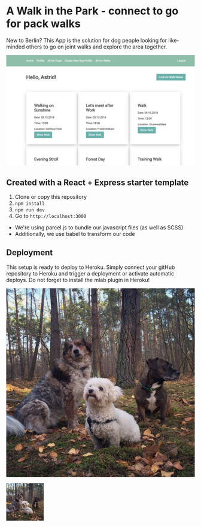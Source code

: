 # A Walk in the Park - connect to go for pack walks

New to Berlin?
This App is the solution for dog people looking for like-minded others to go on joint walks and explore the area together.

![Screen Shot](https://github.com/AstiV/aWalkInThePark/blob/master/img/ScreenShot.png)

## Created with a React + Express starter template

1. Clone or copy this repository
2. `npm install`
3. `npm run dev`
4. Go to `http://localhost:3000`

-   We're using parcel.js to bundle our javascript files (as well as SCSS)
-   Additionally, we use babel to transform our code

## Deployment

This setup is ready to deploy to Heroku.
Simply connect your gitHub repository to Heroku and trigger a deployment or activate automatic deploys.
Do not forget to install the mlab plugin in Heroku!

![Dogs in the Woods](https://github.com/AstiV/aWalkInThePark/blob/master/img/Dogs.jpg)

<img src="/img/Dogs.jpg" width="100">
